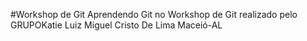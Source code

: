 #Workshop de Git
Aprendendo Git no Workshop de Git realizado pelo GRUPOKatie
Luiz Miguel Cristo De Lima
Maceió-AL
